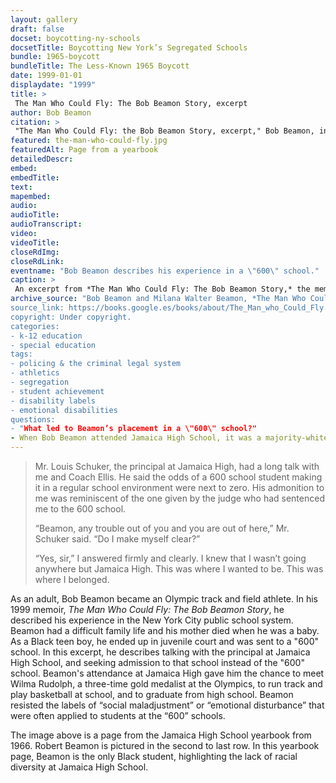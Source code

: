 ```yaml
--- 
layout: gallery
draft: false
docset: boycotting-ny-schools
docsetTitle: Boycotting New York’s Segregated Schools
bundle: 1965-boycott
bundleTitle: The Less-Known 1965 Boycott
date: 1999-01-01
displaydate: "1999"
title: >
 The Man Who Could Fly: The Bob Beamon Story, excerpt
author: Bob Beamon
citation: >
 "The Man Who Could Fly: the Bob Beamon Story, excerpt," Bob Beamon, in New York City Civil Rights History Project, Accessed: [Month Day, Year], https://nyccivilrightshistory.org/gallery/the-man-who-could-fly.
featured: the-man-who-could-fly.jpg
featuredAlt: Page from a yearbook
detailedDescr: 
embed: 
embedTitle: 
text: 
mapembed: 
audio: 
audioTitle: 
audioTranscript: 
video: 
videoTitle: 
closeRdImg: 
closeRdLink: 
eventname: "Bob Beamon describes his experience in a \"600\" school."
caption: >
 An excerpt from *The Man Who Could Fly: The Bob Beamon Story,* the memoir of former New York City school student and Olympic athlete Bob Beamon. 
archive_source: "Bob Beamon and Milana Walter Beamon, *The Man Who Could Fly: The Bob Beamon Story* (Columbus, MS: Genesis Press, 1999). 
source_link: https://books.google.es/books/about/The_Man_who_Could_Fly.html?id=VYMHAAAACAAJ&source=kp_book_description&redir_esc=y
copyright: Under copyright.
categories: 
- k-12 education
- special education
tags: 
- policing & the criminal legal system
- athletics
- segregation
- student achievement
- disability labels
- emotional disabilities
questions:
- "What led to Beamon’s placement in a \"600\" school?"
- When Bob Beamon attended Jamaica High School, it was a majority-white school. How do you think that might have shaped his experience there?
--- 
```


> Mr. Louis Schuker, the principal at Jamaica High, had a long talk with me and Coach Ellis. He said the odds of a 600 school student making it in a regular school environment were next to zero. His admonition to me was reminiscent of the one given by the judge who had sentenced me to the 600 school.
>
> “Beamon, any trouble out of you and you are out of here,” Mr. Schuker said. “Do I make myself clear?”
>
> “Yes, sir,” I answered firmly and clearly. I knew that I wasn’t going anywhere but Jamaica High. This was where I wanted to be. This was where I belonged.

As an adult, Bob Beamon became an Olympic track and field athlete. In his 1999 memoir, *The Man Who Could Fly: The Bob Beamon Story*, he described his experience in the New York City public school system. Beamon had a difficult family life and his mother died when he was a baby. As a Black teen boy, he ended up in juvenile court and was sent to a "600" school. In this excerpt, he describes talking with the principal at Jamaica High School, and seeking admission to that school instead of the "600" school. Beamon's attendance at Jamaica High gave him the chance to meet Wilma Rudolph, a three-time gold medalist at the Olympics, to run track and play basketball at school, and to graduate from high school. Beamon resisted the labels of “social maladjustment” or “emotional disturbance” that were often applied to students at the “600” schools.

The image above is a page from the Jamaica High School yearbook from 1966. Robert Beamon is pictured in the second to last row. In this yearbook page, Beamon is the only Black student, highlighting the lack of racial diversity at Jamaica High School.
